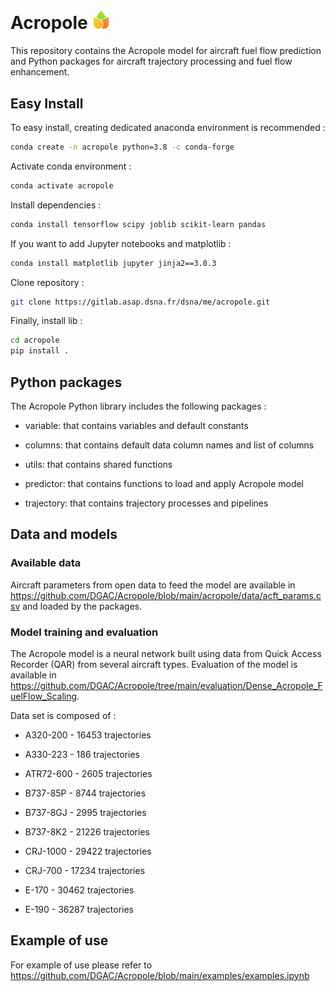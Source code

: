 # Acropole <img src="https://github.com/DGAC/Acropole/blob/main/logo.png" width="30">

This repository contains the Acropole model for aircraft fuel flow prediction and Python packages for aircraft trajectory processing and fuel flow enhancement.


## Easy Install

To easy install, creating dedicated anaconda environment is recommended :

```sh
conda create -n acropole python=3.8 -c conda-forge
```

Activate conda environment :

```sh
conda activate acropole
```

Install dependencies :

```sh
conda install tensorflow scipy joblib scikit-learn pandas  
```

If you want to add Jupyter notebooks and matplotlib :

```sh
conda install matplotlib jupyter jinja2==3.0.3 
```

Clone repository :

```sh
git clone https://gitlab.asap.dsna.fr/dsna/me/acropole.git
```

Finally, install lib :


```sh
cd acropole
pip install .
```

## Python packages

The Acropole Python library includes the following packages :

- variable: that contains variables and default constants

- columns: that contains default data column names and list of columns

- utils: that contains shared functions

- predictor: that contains functions to load and apply Acropole model

- trajectory: that contains trajectory processes and pipelines

## Data and models
### Available data

Aircraft parameters from open data to feed the model are available in https://github.com/DGAC/Acropole/blob/main/acropole/data/acft_params.csv and loaded by the packages.

### Model training and evaluation

The Acropole model is a neural network built using data from Quick Access Recorder (QAR) from several aircraft types. Evaluation of the model is available in https://github.com/DGAC/Acropole/tree/main/evaluation/Dense_Acropole_FuelFlow_Scaling.

Data set is composed of :

- A320-200 - 16453 trajectories

- A330-223 - 186 trajectories

- ATR72-600 - 2605 trajectories

- B737-85P - 8744 trajectories

- B737-8GJ - 2995 trajectories

- B737-8K2 - 21226 trajectories

- CRJ-1000 - 29422 trajectories

- CRJ-700 - 17234 trajectories

- E-170 - 30462 trajectories

- E-190 - 36287 trajectories

## Example of use

For example of use please refer to https://github.com/DGAC/Acropole/blob/main/examples/examples.ipynb


